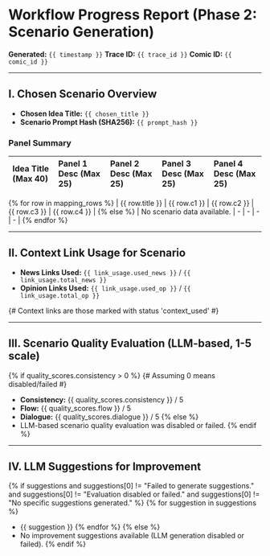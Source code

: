 # Workflow Progress Report (Phase 2: Scenario Generation)

**Generated:** `{{ timestamp }}`
**Trace ID:** `{{ trace_id }}`
**Comic ID:** `{{ comic_id }}`

---

## I. Chosen Scenario Overview

* **Chosen Idea Title:** `{{ chosen_title }}`
* **Scenario Prompt Hash (SHA256):** `{{ prompt_hash }}`

### Panel Summary

| Idea Title (Max 40) | Panel 1 Desc (Max 25) | Panel 2 Desc (Max 25) | Panel 3 Desc (Max 25) | Panel 4 Desc (Max 25) |
| :------------------ | :-------------------- | :-------------------- | :-------------------- | :-------------------- |
{% for row in mapping_rows %}
| {{ row.title }}     | {{ row.c1 }}          | {{ row.c2 }}          | {{ row.c3 }}          | {{ row.c4 }}          |
{% else %}
| No scenario data available. | - | - | - | - |
{% endfor %}

---

## II. Context Link Usage for Scenario

* **News Links Used:** `{{ link_usage.used_news }}` / `{{ link_usage.total_news }}`
* **Opinion Links Used:** `{{ link_usage.used_op }}` / `{{ link_usage.total_op }}`

{# Context links are those marked with status 'context_used' #}

---

## III. Scenario Quality Evaluation (LLM-based, 1-5 scale)

{% if quality_scores.consistency > 0 %} {# Assuming 0 means disabled/failed #}
* **Consistency:** {{ quality_scores.consistency }} / 5
* **Flow:** {{ quality_scores.flow }} / 5
* **Dialogue:** {{ quality_scores.dialogue }} / 5
{% else %}
* LLM-based scenario quality evaluation was disabled or failed.
{% endif %}

---

## IV. LLM Suggestions for Improvement

{% if suggestions and suggestions[0] != "Failed to generate suggestions." and suggestions[0] != "Evaluation disabled or failed." and suggestions[0] != "No specific suggestions generated." %}
{% for suggestion in suggestions %}
* {{ suggestion }}
{% endfor %}
{% else %}
* No improvement suggestions available (LLM generation disabled or failed).
{% endif %}